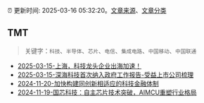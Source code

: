 :alarm_clock: 更新时间: 2025-03-16 05:32:20。[文章来源](/README.md)、[文章分类](/TAGS.md)

## TMT


> 关键字：`科技`、`半导体`、`芯片`、`电信`、`集成电路`、`中国移动`、`中国联通`



- [2025-03-15-上海，科技龙头企业出海加速！](https://www.cls.cn/detail/1972860) 
- [2025-03-15-深海科技首次纳入政府工作报告-受益上市公司梳理](https://www.cls.cn/detail/1972940) 
- [2024-11-20-加快构建同创新相适应的科技金融体制](https://xueqiu.com/9193403816/313561745) 
- [2024-11-19-国芯科技：自主芯片技术突破，AIMCU重塑行业格局](https://xueqiu.com/8151841495/313402043) 
